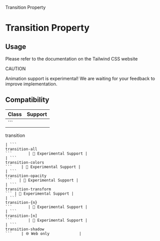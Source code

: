 Transition Property

# Transition Property

## Usage

Please refer to the documentation on the Tailwind CSS website

CAUTION

Animation support is experimental! We are waiting for your feedback to improve implementation.

## Compatibility

| Class                        | Support                 |
| ---------------------------- | ----------------------- |
| ```
transition
```           | 🧪 Experimental Support |
| ```
transition-all
```       | 🧪 Experimental Support |
| ```
transition-colors
```    | 🧪 Experimental Support |
| ```
transition-opacity
```   | 🧪 Experimental Support |
| ```
transition-transform
``` | 🧪 Experimental Support |
| ```
transition-{n}
```       | 🧪 Experimental Support |
| ```
transition-[n]
```       | 🧪 Experimental Support |
| ```
transition-shadow
```    | 🌐 Web only             |
